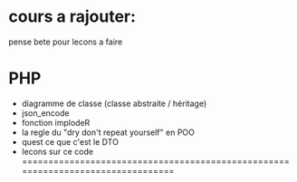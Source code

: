 # cours a rajouter:
pense bete pour lecons a faire 

# PHP
- diagramme de classe (classe abstraite / héritage)
- json_encode
- fonction implodeR
- la regle du "dry don't repeat yourself" en POO
- quest ce que c'est le DTO
- lecons sur ce code 
================================================================================
<?php

namespace App\Controller;

abstract class AbstractController{

    public function render(string $template, string $title,array $data = []):void{

        include  __DIR__. "/../../templates/template_".$template.".php";

    }

    public function jsonResponse(array $data, int $statusCode = 200):void{
        http_response_code($statusCode);
        echo json_encode($data,JSON_PRETTY_PRINT);
    }

    public function formSubmit(array $post){
        if(isset($post["submit"])){
            return true;
        }
        return false;
    }
}
================================================================================

# Java-Script

# Java

# Sécuriter
- buffer overflow
================================================================================

# Nuxt Minimal Starter

Look at the [Nuxt documentation](https://nuxt.com/docs/getting-started/introduction) to learn more.

## Setup

Make sure to install dependencies:

```bash
# npm
npm install

# pnpm
pnpm install

# yarn
yarn install

# bun
bun install
```

## Development Server

Start the development server on `http://localhost:3000`:

```bash
# npm
npm run dev

# pnpm
pnpm dev

# yarn
yarn dev

# bun
bun run dev
```

## Production

Build the application for production:

```bash
# npm
npm run build

# pnpm
pnpm build

# yarn
yarn build

# bun
bun run build
```

Locally preview production build:

```bash
# npm
npm run preview

# pnpm
pnpm preview

# yarn
yarn preview

# bun
bun run preview
```

Check out the [deployment documentation](https://nuxt.com/docs/getting-started/deployment) for more information.

